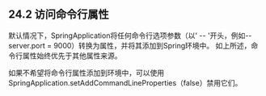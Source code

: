 ## 24.2 访问命令行属性

默认情况下，SpringApplication将任何命令行选项参数（以' -- '开头，例如--server.port = 9000）转换为属性，并将其添加到Spring环境中。 如上所述，命令行属性始终优先于其他属性来源。

如果不希望将命令行属性添加到环境中，可以使用SpringApplication.setAddCommandLineProperties（false）禁用它们。




